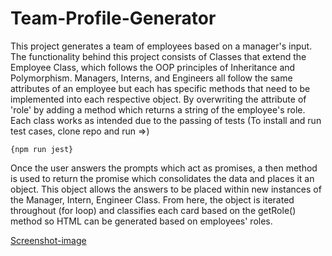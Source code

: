 # Team-Profile-Generator

This project generates a team of employees based on a manager's input. The functionality behind this project consists of Classes that extend the Employee Class, which follows the OOP principles of Inheritance and Polymorphism. Managers, Interns, and Engineers all follow the same attributes of an employee but each has specific methods that need to be implemented into each respective object. By overwriting the attribute of 'role' by adding a method which returns a string of the employee's role. Each class works as intended due to the passing of tests (To install and run test cases, clone repo and run =>)
```
{npm run jest}
```
Once the user answers the prompts which act as promises, a then method is used to return the promise which consolidates the data and places it an object. This object allows the answers to be placed within new instances of the Manager, Intern, Engineer Class. From here, the object is iterated throughout (for loop) and classifies each card based on the getRole() method so HTML can be generated based on employees' roles.  

[Screenshot-image](<img width="960" alt="team-prof" src="https://user-images.githubusercontent.com/88978036/155823460-3bbb3dd8-9005-474c-8762-b6928bde637a.png">)
